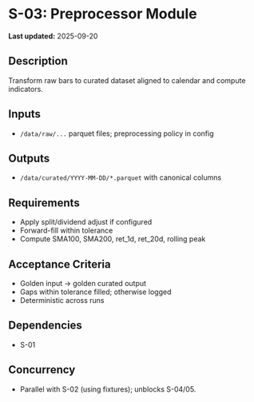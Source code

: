 # S-03: Preprocessor Module

**Last updated:** 2025-09-20

## Description
Transform raw bars to curated dataset aligned to calendar and compute indicators.

## Inputs
- `/data/raw/...` parquet files; preprocessing policy in config

## Outputs
- `/data/curated/YYYY-MM-DD/*.parquet` with canonical columns

## Requirements
- Apply split/dividend adjust if configured
- Forward-fill within tolerance
- Compute SMA100, SMA200, ret_1d, ret_20d, rolling peak

## Acceptance Criteria
- Golden input -> golden curated output
- Gaps within tolerance filled; otherwise logged
- Deterministic across runs

## Dependencies
- S-01

## Concurrency
- Parallel with S-02 (using fixtures); unblocks S-04/05.
